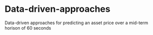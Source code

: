 # Data-driven-approaches
Data-driven approaches for predicting an asset price over a mid-term horison of 60 seconds
